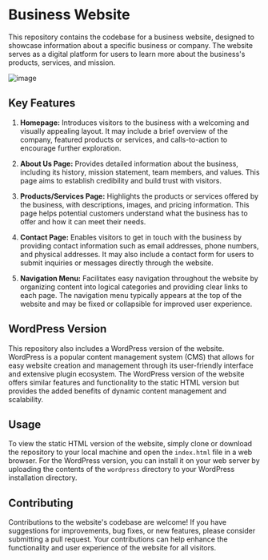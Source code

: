 # Business Website

This repository contains the codebase for a business website, designed to showcase information about a specific business or company. The website serves as a digital platform for users to learn more about the business's products, services, and mission.


![image](https://github.com/goringich/home/assets/66201122/8ffec909-62e5-475e-91ae-15701018ea0b)



## Key Features

1. **Homepage:** Introduces visitors to the business with a welcoming and visually appealing layout. It may include a brief overview of the company, featured products or services, and calls-to-action to encourage further exploration.

2. **About Us Page:** Provides detailed information about the business, including its history, mission statement, team members, and values. This page aims to establish credibility and build trust with visitors.

3. **Products/Services Page:** Highlights the products or services offered by the business, with descriptions, images, and pricing information. This page helps potential customers understand what the business has to offer and how it can meet their needs.

4. **Contact Page:** Enables visitors to get in touch with the business by providing contact information such as email addresses, phone numbers, and physical addresses. It may also include a contact form for users to submit inquiries or messages directly through the website.

5. **Navigation Menu:** Facilitates easy navigation throughout the website by organizing content into logical categories and providing clear links to each page. The navigation menu typically appears at the top of the website and may be fixed or collapsible for improved user experience.

## WordPress Version

This repository also includes a WordPress version of the website. WordPress is a popular content management system (CMS) that allows for easy website creation and management through its user-friendly interface and extensive plugin ecosystem. The WordPress version of the website offers similar features and functionality to the static HTML version but provides the added benefits of dynamic content management and scalability.

## Usage

To view the static HTML version of the website, simply clone or download the repository to your local machine and open the `index.html` file in a web browser. For the WordPress version, you can install it on your web server by uploading the contents of the `wordpress` directory to your WordPress installation directory.

## Contributing

Contributions to the website's codebase are welcome! If you have suggestions for improvements, bug fixes, or new features, please consider submitting a pull request. Your contributions can help enhance the functionality and user experience of the website for all visitors.
